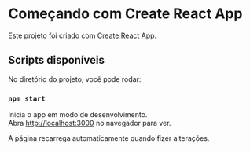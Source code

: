 # Começando com Create React App

Este projeto foi criado com [Create React App](https://github.com/facebook/create-react-app).

## Scripts disponíveis

No diretório do projeto, você pode rodar:

### `npm start`

Inicia o app em modo de desenvolvimento.\
Abra [http://localhost:3000](http://localhost:3000) no navegador para ver.

A página recarrega automaticamente quando fizer alterações.
